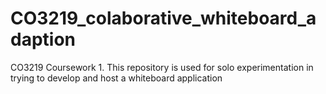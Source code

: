 # CO3219_colaborative_whiteboard_adaption
CO3219 Coursework 1. This repository is used for solo experimentation in trying to develop and host a whiteboard application

